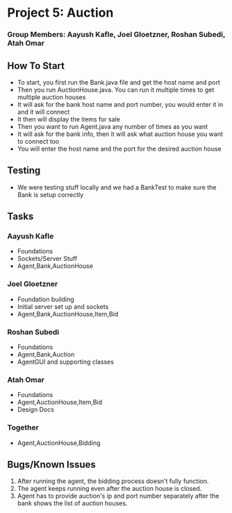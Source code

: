 # Project 5: Auction

### Group Members: Aayush Kafle, Joel Gloetzner, Roshan Subedi, Atah Omar

## How To Start

- To start, you first run the Bank.java file and get the host name and port
- Then you run AuctionHouse.java. You can run it multiple times to get multiple auction houses
- It will ask for the bank host name and port number, you would enter it in and it will connect
- It then will display the items for sale
- Then you want to run Agent.java any number of times as you want
- It will ask for the bank info, then it will ask what auction house you want to connect too
- You will enter the host name and the port for the desired auction house

## Testing

- We were testing stuff locally and we had a BankTest to make sure the Bank is setup correctly

## Tasks

### Aayush Kafle

- Foundations
- Sockets/Server Stuff
- Agent,Bank,AuctionHouse

### Joel Gloetzner

- Foundation building
- Initial server set up and sockets
- Agent,Bank,AuctionHouse,Item,Bid

### Roshan Subedi

- Foundations
- Agent,Bank,Auction
- AgentGUI and supporting classes

### Atah Omar

- Foundations
- Agent,AuctionHouse,Item,Bid
- Design Docs

### Together

- Agent,AuctionHouse,Bidding

## Bugs/Known Issues
1. After running the agent, the bidding process doesn't fully function. 
2. The agent keeps running even after the auction house is closed. 
3. Agent has to provide auction's ip and port number separately after the bank shows the list of auction houses. 


